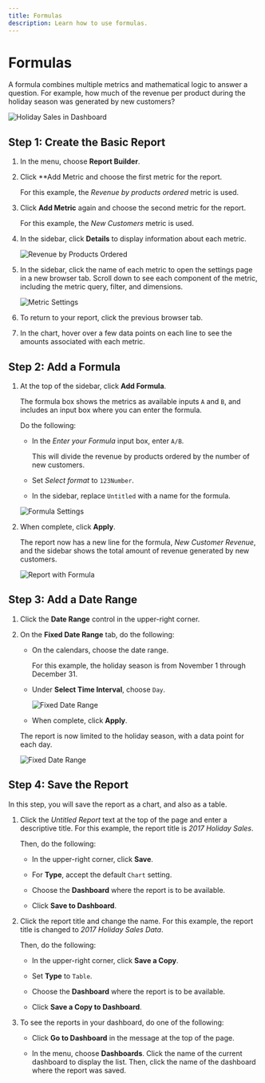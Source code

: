 ```yaml
---
title: Formulas
description: Learn how to use formulas.
---
```

# Formulas

A formula combines multiple metrics and mathematical logic to answer a question. For example, how much of the revenue per product during the holiday season was generated by new customers?

![Holiday Sales in Dashboard](../../assets/magento-bi-report-builder-revenue-by-products-formula-report-holiday-sales-dashboard.png)<!--{: .zoom}-->

## Step 1: Create the Basic Report

1. In the menu, choose **Report Builder**.

1. Click **Add Metric and choose the first metric for the report.

    For this example, the _Revenue by products ordered_ metric is used.

1. Click **Add Metric** again and choose the second metric for the report.

    For this example, the _New Customers_ metric is used.

1. In the sidebar, click **Details** to display information about each metric.

    ![Revenue by Products Ordered](../../assets/magento-bi-report-builder-revenue-by-products.png)<!--{: .zoom}-->

1. In the sidebar, click the name of each metric to open the settings page in a new browser tab. Scroll down to see each component of the metric, including the metric query, filter, and dimensions.

    ![Metric Settings](../../assets/magento-bi-report-builder-revenue-by-products-metric-detail.png)<!--{: .zoom}-->

1. To return to your report, click the previous browser tab.

1. In the chart, hover over a few data points on each line to see the amounts associated with each metric.

## Step 2: Add a Formula

1. At the top of the sidebar, click **Add Formula**.

    The formula box shows the metrics as available inputs `A` and `B`, and includes an input box where you can enter the formula.

    Do the following:

    * In the _Enter your Formula_ input box, enter `A/B`.

        This will divide the revenue by products ordered by the number of new customers.

    * Set *Select format* to `123Number`.

    * In the sidebar, replace `Untitled` with a name for the formula.

    ![Formula Settings](../../assets/magento-bi-report-builder-revenue-by-products-add-formula-detail.png)<!--{: .zoom}-->

1. When complete, click **Apply**.

    The report now has a new line for the formula, _New Customer Revenue_, and the sidebar shows the total amount of revenue generated by new customers.

    ![Report with Formula](../../assets/magento-bi-report-builder-revenue-by-products-formula-report.png)<!--{: .zoom}-->

## Step 3: Add a Date Range

1. Click the **Date Range** control in the upper-right corner.

1. On the **Fixed Date Range** tab, do the following:

    * On the calendars, choose the date range.

        For this example, the holiday season is from November 1 through December 31.

    * Under **Select Time Interval**, choose `Day`.

        ![Fixed Date Range](../../assets/magento-bi-report-builder-revenue-by-products-formula-report-fixed-date-range.png)<!--{: .zoom}-->

    * When complete, click **Apply**.

    The report is now limited to the holiday season, with a data point for each day.

    ![Fixed Date Range](../../assets/magento-bi-report-builder-revenue-by-products-formula-report-fixed-date-range-report.png)<!--{: .zoom}-->

## Step 4: Save the Report

In this step, you will save the report as a chart, and also as a table.

1. Click the _Untitled Report_ text at the top of the page and enter a descriptive title. For this example, the report title is _2017 Holiday Sales_.

    Then, do the following:

    * In the upper-right corner, click **Save**.

    * For **Type**, accept the default `Chart` setting.

    * Choose the **Dashboard** where the report is to be available.

    * Click **Save to Dashboard**.

1. Click the report title and change the name. For this example, the report title is changed to _2017 Holiday Sales Data_.

    Then, do the following:

    * In the upper-right corner, click **Save a Copy**.

    * Set **Type** to `Table`.

    * Choose the **Dashboard** where the report is to be available.

    * Click **Save a Copy to Dashboard**.

1. To see the reports in your dashboard, do one of the following:

    * Click **Go to Dashboard** in the message at the top of the page.

    * In the menu, choose **Dashboards**. Click the name of the current dashboard to display the list. Then, click the name of the dashboard where the report was saved.
